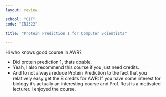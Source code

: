 ```yaml
---
layout: review

school: "CIT"
code: "IN2322"

title: "Protein Prediction I for Computer Scientists"

---
```


Hi who knows good course in AWR?

- Did protein prediction 1, thats doable.
- Yeah, I also recommend this course if you just need credits.
- And to not always reduce Protein Prediction to the fact that you relatively easy get the 8 credits for AWR: If you have some interest for biology it’s actually an interesting course and Prof. Rost is a motivated lecturer. I enjoyed the course.

